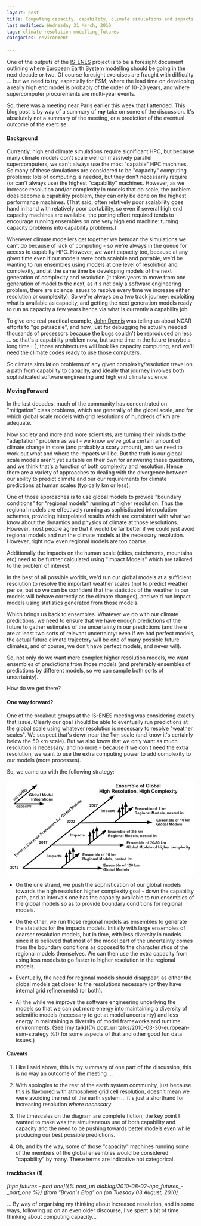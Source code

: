 ```yaml
---
layout: post
title: Computing capacity, capability, climate simulations and impacts.
last_modified: Wednesday 31 March, 2010
tags: climate resolution modelling_futures
categories: environment

---
```

One of the outputs of the [IS-ENES](https://is.enes.org/) project is to be a foresight document outlining where European Earth System modelling should be going in the next decade or two. Of course foresight exercises are fraught with difficulty ... but we need to try, especially for ESM, where the lead time on developing a really high end model is probably of the order of 10-20 years, and where supercomputer procurements are multi-year events.

So, there was a meeting near Paris earlier this week that I attended. This blog post is by way of a summary of **my** take on some of the discussion. It's absolutely not a summary of the meeting, or a prediction of the eventual outcome of the exercise.

####  Background

Currently, high end climate simulations require significant HPC, but because many climate models don't scale well on massively parallel supercomputers, we can't always use the most "capable" HPC machines. So many of these simulations are considered to be "capacity" computing problems: lots of computing is needed, but they don't necessarily require (or can't always use) the highest "capability" machines. However, as we increase resolution and/or complexity in models that do scale, the problem does become a capability problem, they can only be done on the highest performance machines. (That said, often relatively poor scalability goes hand in hand with relatively poor portability, so even if several high end capacity machines are available, the porting effort required tends to encourage running ensembles on one very high end machine: turning capacity problems into capability problems.)

Whenever climate modellers get together we bemoan the simulations we can't do because of lack of computing - so we're always in the queue for access to capabilty HPC. However, we want capacity too, because at any given time even if our models were both scalable and portable, we'd be wanting to run ensembles using models at one level of resolution and complexity, and at the same time be developing models of the next generation of complexity and resolution (it takes years to move from one generation of model to the next, as it's not only a software engineering problem, there are science issues to resolve every time we increase either resolution or complexity). So we're always on a two track journey: exploiting what is available as capacity, and getting the next generation models ready to run as capacity a few years hence via what is currently a capability job.

To give one real practical example, [John Dennis](http://www.cisl.ucar.edu/css/staff/dennis/) was telling us about NCAR efforts to "go petascale", and how, just for debugging he actually needed thousands of processors because the bugs couldn't be reproduced on less ... so that's a capability problem now, but some time in the future (maybe a long time :-), those architectures will look like capacity computing, and we'll need the climate codes ready to use those computers.

So climate simulation problems of any given complexity/resolution  travel on a path from capability to capacity, and ideally that journey involves both sophisticated software engineering and high end climate science.

####  Moving Forward

In the last decades, much of the community has concentrated on "mitigation" class problems, which are generally of the global scale, and for which global scale models with grid resolutions of hundreds of km are adequate.

Now society and more and more scientists, are turning their minds to the "adaptation" problem as well - we know we've got a certain amount of climate change in store (and probably a scary amount), and we need to work out what and where the impacts will be.  But the truth is our global scale models aren't yet suitable on their own for answering these questions, and we think that's a function of both complexity and resolution. Hence there are a variety of approaches to dealing with the divergence between our ability to predict climate and our our requirements for climate predictions at human scales (typically km or less).

One of those approaches is to use global models to provide
"boundary conditions" for "regional models" running at higher resolution. Thus the regional models are effectively running as sophisticated interpolation schemes, providing interpolated results which are consistent with what we know about the dynamics and physics of climate at those resolutions. However, most people agree that it would be far better if we could just avoid regional models and run the climate models at the necessary resolution. However, right now even regional models are too coarse.

Additionally the impacts on the human scale (cities, catchments, mountains etc) need to be further calculated using "Impact Models" which are tailored to the problem of interest.

In the best of all possible worlds, we'd run our global models at a sufficient resolution to resolve the important weather scales (not to predict weather per se, but so we can be confident that the statistics of the weather in our models will behave correctly as the climate changes), and we'd run impact models using statistics generated from those models.

Which brings us back to ensembles. Whatever we do with our climate predictions, we need to ensure that we have enough predictions of the future to gather estimates of the uncertainty in our predictions (and there are at least two sorts of relevant uncertainty: even if we had perfect models, the actual future climate trajectory will be one of many possible future climates, and of course, we don't have perfect models, and never will).

So, not only do we want more complex higher resolution models, we want ensembles of predictions from those models (and preferably ensembles of predictions by different models, so we can sample both sorts of uncertainty).

How do we get there?

####  One way forward?

One of the breakout groups at the IS-ENES meeting was considering exactly that issue. Clearly our goal should be able to eventually run predictions at the global scale using whatever resolution is necessary to resolve "weather scales". We suspect that's down near the 1km scale (and know it's certainly below the 50 km scale). But we also know that we only want as much resolution is necessary, and no more - because if we don't need the extra resolution, we want to use the extra computing power to add complexity to our models (more processes).

So, we came up with the following strategy:

![esm.roadmap.png ](/assets/images/2010-03-31-esm-roadmap.png)

* On the one strand, we push the sophistication of our global models towards the high resolution higher complexity goal - down the capability path, and at intervals one has the capacity available to run ensembles of the global models so as to provide boundary conditions for regional models.

* On the other, we run those regional models as ensembles to generate the statistics for the impacts models. Initially with large ensembles of coarser resolution models, but in time, with less diversity in models since it is believed that most of the model part of the uncertainty comes from the boundary conditions as opposed to the characteristics of the regional models themselves. We can then use the extra capacity from using less models to go faster to higher resolution in the regional models.

* Eventually, the need for regional models should disappear, as either the global models get closer to the resolutions necessary (or they have internal grid refinements) (or both).

* All the while we improve the software engineering underlying the models so that we can put more energy into maintaining a diversity of scientific models (necessary to get at model uncertainty) and less energy in maintaining a diversity of model frameworks and runtime environments. (See [my talk]({% post_url talks/2010-03-30-european-esm-strategy %}) for some aspects of that and other good fun data issues.)

####  Caveats
1. Like I said above, this is my summary of one part of the discussion, this is no way an outcome of the meeting ...

1. With apologies to the rest of the earth system community, just because this is flavoured with atmosphere grid cell resolution, doesn't mean we were avoiding
the rest of the earth system ... it's just a shorthand for increasing resolution *where necessary*.

1. The timescales on the diagram are complete fiction, the key point I wanted to make was the simultaneous use of both capability and capacity and the need to be pushing towards better models even while producing our best possible predictions.

1. Oh, and by the way, some of those "capacity" machines running some of the members of the global ensembles would be considered "capability" by many. These terms are indicative not categorical.

#### trackbacks (1)
*[hpc futures - part one]({% post_url oldblog/2010-08-02-hpc_futures_-_part_one %}) (from "Bryan's Blog" on (on Tuesday 03 August, 2010)*

... By way of organising my thinking about increased resolution, and in some ways, following up on an even older discourse, I've spent a bit of time thinking about computing capacity...
